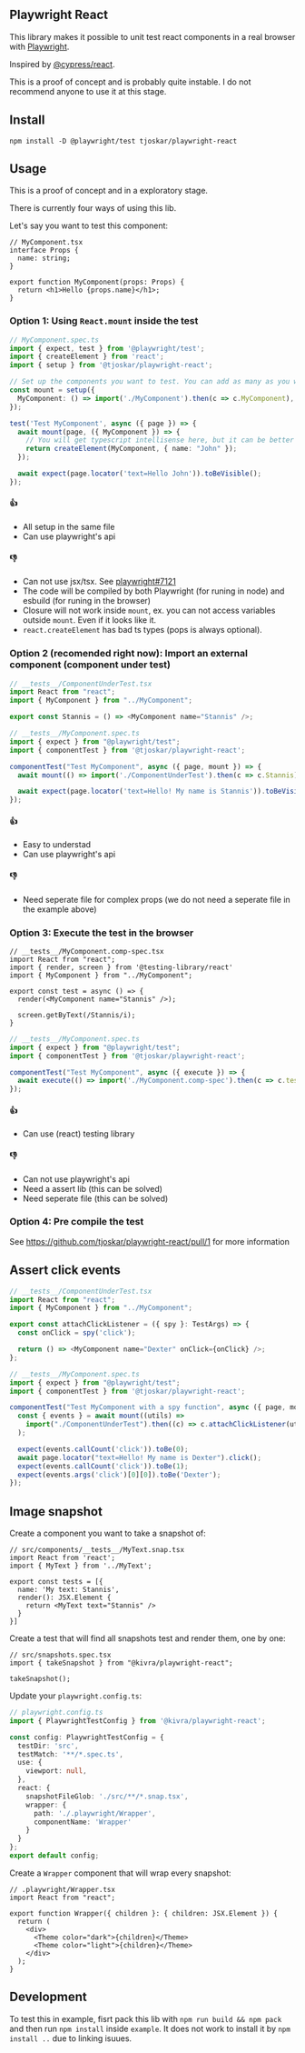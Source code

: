 ## Playwright React

This library makes it possible to unit test react components in a real browser with [Playwright](https://playwright.dev/).

Inspired by [@cypress/react](https://www.npmjs.com/package/@cypress/react).

This is a proof of concept and is probably quite instable. I do not recommend anyone to use it at this stage.

## Install

```
npm install -D @playwright/test tjoskar/playwright-react
```

## Usage

This is a proof of concept and in a exploratory stage.

There is currently four ways of using this lib.

Let's say you want to test this component:

```tsx
// MyComponent.tsx
interface Props {
  name: string;
}

export function MyComponent(props: Props) {
  return <h1>Hello {props.name}</h1>;
}
```

### Option 1: Using `React.mount` inside the test

```ts
// MyComponent.spec.ts
import { expect, test } from '@playwright/test';
import { createElement } from 'react';
import { setup } from '@tjoskar/playwright-react';

// Set up the components you want to test. You can add as many as you want.
const mount = setup({
  MyComponent: () => import('./MyComponent').then(c => c.MyComponent),
});

test('Test MyComponent', async ({ page }) => {
  await mount(page, ({ MyComponent }) => {
    // You will get typescript intellisense here, but it can be better
    return createElement(MyComponent, { name: "John" });
  });

  await expect(page.locator('text=Hello John')).toBeVisible();
});
```

#### 👍
- All setup in the same file
- Can use playwright's api

#### 👎
- Can not use jsx/tsx. See [playwright#7121](https://github.com/microsoft/playwright/issues/7121)
- The code will be compiled by both Playwright (for runing in node) and esbuild (for runing in the browser)
- Closure will not work inside `mount`, ex. you can not access variables outside `mount`. Even if it looks like it.
- `react.createElement` has bad ts types (pops is always optional).

### Option 2 (recomended right now): Import an external component (component under test)

```ts
// __tests__/ComponentUnderTest.tsx
import React from "react";
import { MyComponent } from "../MyComponent";

export const Stannis = () => <MyComponent name="Stannis" />;
```

```ts
// __tests__/MyComponent.spec.ts
import { expect } from "@playwright/test";
import { componentTest } from '@tjoskar/playwright-react';

componentTest("Test MyComponent", async ({ page, mount }) => {
  await mount(() => import('./ComponentUnderTest').then(c => c.Stannis));

  await expect(page.locator('text=Hello! My name is Stannis')).toBeVisible();
});
```

#### 👍
- Easy to understad
- Can use playwright's api

#### 👎
- Need seperate file for complex props (we do not need a seperate file in the example above)

### Option 3: Execute the test in the browser

```tsx
// __tests__/MyComponent.comp-spec.tsx
import React from "react";
import { render, screen } from '@testing-library/react'
import { MyComponent } from "../MyComponent";

export const test = async () => {
  render(<MyComponent name="Stannis" />);

  screen.getByText(/Stannis/i);
}
```

```ts
// __tests__/MyComponent.spec.ts
import { expect } from "@playwright/test";
import { componentTest } from '@tjoskar/playwright-react';

componentTest("Test MyComponent", async ({ execute }) => {
  await execute(() => import('./MyComponent.comp-spec').then(c => c.test));
});
```

#### 👍
- Can use (react) testing library

#### 👎
- Can not use playwright's api
- Need a assert lib (this can be solved)
- Need seperate file (this can be solved)

### Option 4: Pre compile the test

See https://github.com/tjoskar/playwright-react/pull/1 for more information

## Assert click events

```ts
// __tests__/ComponentUnderTest.tsx
import React from "react";
import { MyComponent } from "../MyComponent";

export const attachClickListener = ({ spy }: TestArgs) => {
  const onClick = spy('click');

  return () => <MyComponent name="Dexter" onClick={onClick} />;
};
```

```ts
// __tests__/MyComponent.spec.ts
import { expect } from "@playwright/test";
import { componentTest } from '@tjoskar/playwright-react';

componentTest("Test MyComponent with a spy function", async ({ page, mount }) => {
  const { events } = await mount((utils) =>
    import("./ComponentUnderTest").then((c) => c.attachClickListener(utils))
  );

  expect(events.callCount('click')).toBe(0);
  await page.locator("text=Hello! My name is Dexter").click();
  expect(events.callCount('click')).toBe(1);
  expect(events.args('click')[0][0]).toBe('Dexter');
});
```

## Image snapshot

Create a component you want to take a snapshot of:
```tsx
// src/components/__tests__/MyText.snap.tsx
import React from 'react';
import { MyText } from '../MyText';

export const tests = [{
  name: 'My text: Stannis',
  render(): JSX.Element {
    return <MyText text="Stannis" />
  }
}]
```

Create a test that will find all snapshots test and render them, one by one:

```tsx
// src/snapshots.spec.tsx
import { takeSnapshot } from "@kivra/playwright-react";

takeSnapshot();
```

Update your `playwright.config.ts`:
```ts
// playwright.config.ts
import { PlaywrightTestConfig } from '@kivra/playwright-react';

const config: PlaywrightTestConfig = {
  testDir: 'src',
  testMatch: '**/*.spec.ts',
  use: {
    viewport: null,
  },
  react: {
    snapshotFileGlob: './src/**/*.snap.tsx',
    wrapper: {
      path: './.playwright/Wrapper',
      componentName: 'Wrapper'
    }
  }
};
export default config;
```

Create a `Wrapper` component that will wrap every snapshot:
```tsx
// .playwright/Wrapper.tsx
import React from "react";

export function Wrapper({ children }: { children: JSX.Element }) {
  return (
    <div>
      <Theme color="dark">{children}</Theme>
      <Theme color="light">{children}</Theme>
    </div>
  );
}

```


## Development

To test this in example, fisrt pack this lib with `npm run build && npm pack` and then run `npm install` inside `example`. It does not work to install it by `npm install ..` due to linking isuues.
